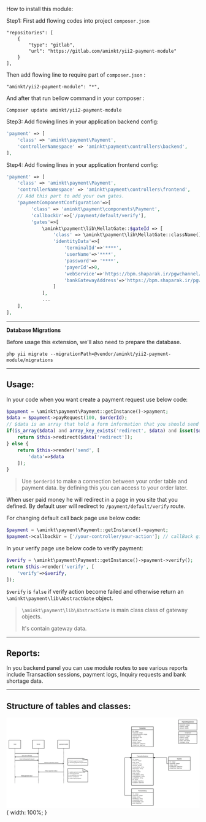 How to install this module:

Step1: First add flowing codes into project `composer.json`

```
"repositories": [
    {
        "type": "gitlab",
        "url": "https://gitlab.com/aminkt/yii2-payment-module"
    }
],
```

Then add flowing line to require part of `composer.json` :
```
"aminkt/yii2-payment-module": "*",
```

And after that run bellow command in your composer :
```
Composer update aminkt/yii2-payment-module
```

Step3: Add flowing lines in your application backend config:

```php
'payment' => [
    'class' => 'aminkt\payment\Payment',
    'controllerNamespace' => 'aminkt\payment\controllers\backend',
],
```

Step4: Add flowing lines in your application frontend config:

```php
'payment' => [
    'class' => 'aminkt\payment\Payment',
    'controllerNamespace' => 'aminkt\payment\controllers\frontend',
    // Add this part to add your own gates.
    'paymentComponentConfiguration'=>[
         'class' => 'aminkt\payment\components\Payment',
         'callbackUr'=>['/payment/default/verify'],
         'gates'=>[
             \aminkt\payment\lib\MellatGate::$gateId => [
                 'class' => \aminkt\payment\lib\MellatGate::className(),
                 'identityData'=>[
                     'terminalId'=>'****',
                     'userName'=>'****',
                     'password'=> '****',
                     'payerId'=>0,
                     'webService'=>'https://bpm.shaparak.ir/pgwchannel/services/pgw?wsdl',
                     'bankGatewayAddress'=>'https://bpm.shaparak.ir/pgwchannel/startpay.mellat',
                 ]
             ],
             ...
    ],
],
```

---
**Database Migrations**

Before usage this extension, we'll also need to prepare the database.

```
php yii migrate --migrationPath=@vendor/aminkt/yii2-payment-module/migrations
```

---
Usage:
---
In your code when you want create a payment request use below code:
```php
$payment = \aminkt\payment\Payment::getInstance()->payment;
$data = $payment->payRequest(100, $orderId);
// $data is an array that hold a form information that you should send to bank gateway
if(is_array($data) and array_key_exists('redirect', $data) and isset($data['redirect'])){
    return $this->redirect($data['redirect']);
} else {
    return $this->render('send', [
        'data'=>$data
    ]);
}
```

> Use `$orderId` to make a connection between your order table and payment data. by defining this you can access to your order later.

When user paid money he will redirect in a page in you site that you defined.
By default user will redirect to `/payment/default/verify` route.

For changing default call back page use below code:

```php
$payment = \aminkt\payment\Payment::getInstance()->payment;
$payment->callbackUr = ['/your-controller/your-action']; // callBack give an array defined a route.
```

In your verify page use below code to verify payment:
```php
$verify = \aminkt\payment\Payment::getInstance()->payment->verify();
return $this->render('verify', [
    'verify'=>$verify,
]);
```
`$verify` is `false` if verify action become failed and otherwise return an `\aminkt\payment\lib\AbstractGate` object.
> `\aminkt\payment\lib\AbstractGate` is main class class of gateway objects. 
>   
> It's contain gateway data.

---
Reports:
---

In you backend panel you can use module routes to see various reports include Transaction sessions, payment logs, Inquiry requests and bank shortage data.

---
Structure of tables and classes:
---
![Data base scheme](doc/structure.png){ width: 100%; }